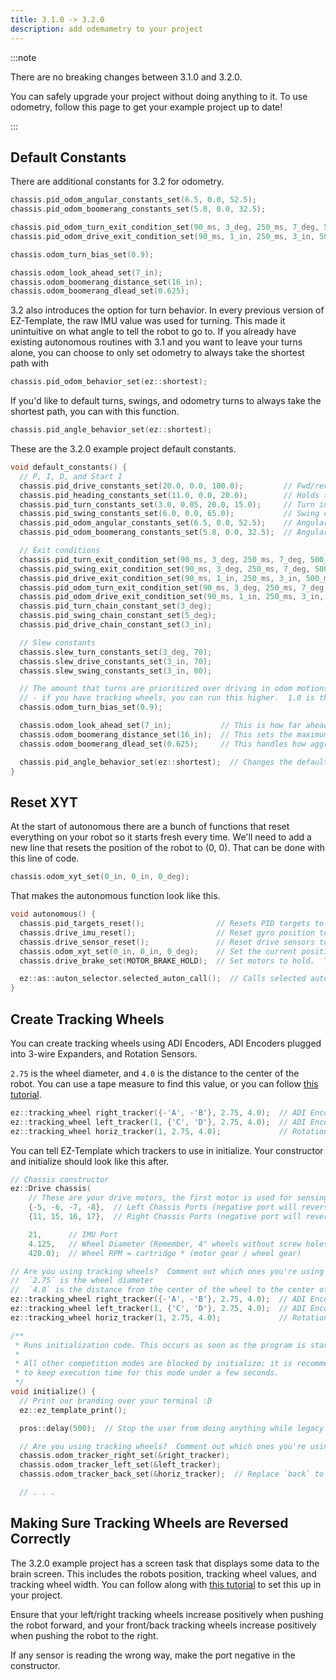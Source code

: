 ```yaml
---
title: 3.1.0 -> 3.2.0
description: add odemametry to your project 
---
```


:::note

There are no breaking changes between 3.1.0 and 3.2.0.  

You can safely upgrade your project without doing anything to it.  To use odometry, follow this page to get your example project up to date!

:::


## Default Constants
There are additional constants for 3.2 for odometry.  
```cpp
chassis.pid_odom_angular_constants_set(6.5, 0.0, 52.5);
chassis.pid_odom_boomerang_constants_set(5.8, 0.0, 32.5);

chassis.pid_odom_turn_exit_condition_set(90_ms, 3_deg, 250_ms, 7_deg, 500_ms, 750_ms);
chassis.pid_odom_drive_exit_condition_set(90_ms, 1_in, 250_ms, 3_in, 500_ms, 750_ms);

chassis.odom_turn_bias_set(0.9);

chassis.odom_look_ahead_set(7_in);
chassis.odom_boomerang_distance_set(16_in);
chassis.odom_boomerang_dlead_set(0.625);
```

3.2 also introduces the option for turn behavior.  In every previous version of EZ-Template, the raw IMU value was used for turning.  This made it unintuitive on what angle to tell the robot to go to.  If you already have existing autonomous routines with 3.1 and you want to leave your turns alone, you can choose to only set odometry to always take the shortest path with
```cpp
chassis.pid_odom_behavior_set(ez::shortest);
```

If you'd like to default turns, swings, and odometry turns to always take the shortest path, you can with this function. 
```cpp
chassis.pid_angle_behavior_set(ez::shortest);
```

These are the 3.2.0 example project default constants.  
```cpp
void default_constants() {
  // P, I, D, and Start I
  chassis.pid_drive_constants_set(20.0, 0.0, 100.0);         // Fwd/rev constants, used for odom and non odom motions
  chassis.pid_heading_constants_set(11.0, 0.0, 20.0);        // Holds the robot straight while going forward without odom
  chassis.pid_turn_constants_set(3.0, 0.05, 20.0, 15.0);     // Turn in place constants
  chassis.pid_swing_constants_set(6.0, 0.0, 65.0);           // Swing constants
  chassis.pid_odom_angular_constants_set(6.5, 0.0, 52.5);    // Angular control for odom motions
  chassis.pid_odom_boomerang_constants_set(5.8, 0.0, 32.5);  // Angular control for boomerang motions

  // Exit conditions
  chassis.pid_turn_exit_condition_set(90_ms, 3_deg, 250_ms, 7_deg, 500_ms, 500_ms);
  chassis.pid_swing_exit_condition_set(90_ms, 3_deg, 250_ms, 7_deg, 500_ms, 500_ms);
  chassis.pid_drive_exit_condition_set(90_ms, 1_in, 250_ms, 3_in, 500_ms, 500_ms);
  chassis.pid_odom_turn_exit_condition_set(90_ms, 3_deg, 250_ms, 7_deg, 500_ms, 750_ms);
  chassis.pid_odom_drive_exit_condition_set(90_ms, 1_in, 250_ms, 3_in, 500_ms, 750_ms);
  chassis.pid_turn_chain_constant_set(3_deg);
  chassis.pid_swing_chain_constant_set(5_deg);
  chassis.pid_drive_chain_constant_set(3_in);

  // Slew constants
  chassis.slew_turn_constants_set(3_deg, 70);
  chassis.slew_drive_constants_set(3_in, 70);
  chassis.slew_swing_constants_set(3_in, 80);

  // The amount that turns are prioritized over driving in odom motions
  // - if you have tracking wheels, you can run this higher.  1.0 is the max
  chassis.odom_turn_bias_set(0.9);

  chassis.odom_look_ahead_set(7_in);           // This is how far ahead in the path the robot looks at
  chassis.odom_boomerang_distance_set(16_in);  // This sets the maximum distance away from target that the carrot point can be
  chassis.odom_boomerang_dlead_set(0.625);     // This handles how aggressive the end of boomerang motions are

  chassis.pid_angle_behavior_set(ez::shortest);  // Changes the default behavior for turning, this defaults it to the shortest path there
}
```


## Reset XYT
At the start of autonomous there are a bunch of functions that reset everything on your robot so it starts fresh every time.  We'll need to add a new line that resets the position of the robot to (0, 0).  That can be done with this line of code.  
```cpp
chassis.odom_xyt_set(0_in, 0_in, 0_deg);
```

That makes the autonomous function look like this.
```cpp
void autonomous() {
  chassis.pid_targets_reset();                // Resets PID targets to 0
  chassis.drive_imu_reset();                  // Reset gyro position to 0
  chassis.drive_sensor_reset();               // Reset drive sensors to 0
  chassis.odom_xyt_set(0_in, 0_in, 0_deg);    // Set the current position, you can start at a specific position with this
  chassis.drive_brake_set(MOTOR_BRAKE_HOLD);  // Set motors to hold.  This helps autonomous consistency

  ez::as::auton_selector.selected_auton_call();  // Calls selected auton from autonomous selector
}
```


## Create Tracking Wheels
You can create tracking wheels using ADI Encoders, ADI Encoders plugged into 3-wire Expanders, and Rotation Sensors.

`2.75`  is the wheel diameter, and `4.0` is the distance to the center of the robot.  You can use a tape measure to find this value, or you can follow [this tutorial](/tutorials/tuning_tracking_wheel_width).
```cpp
ez::tracking_wheel right_tracker({-'A', -'B'}, 2.75, 4.0);  // ADI Encoders
ez::tracking_wheel left_tracker(1, {'C', 'D'}, 2.75, 4.0);  // ADI Encoders plugged into a Smart port
ez::tracking_wheel horiz_tracker(1, 2.75, 4.0);             // Rotation sensors
```

You can tell EZ-Template which trackers to use in initialize.  Your constructor and initialize should look like this after.  
```cpp
// Chassis constructor
ez::Drive chassis(
    // These are your drive motors, the first motor is used for sensing!
    {-5, -6, -7, -8},  // Left Chassis Ports (negative port will reverse it!)
    {11, 15, 16, 17},  // Right Chassis Ports (negative port will reverse it!)

    21,      // IMU Port
    4.125,   // Wheel Diameter (Remember, 4" wheels without screw holes are actually 4.125!)
    420.0);  // Wheel RPM = cartridge * (motor gear / wheel gear)

// Are you using tracking wheels?  Comment out which ones you're using here!
//  `2.75` is the wheel diameter
//  `4.0` is the distance from the center of the wheel to the center of the robot
ez::tracking_wheel right_tracker({-'A', -'B'}, 2.75, 4.0);  // ADI Encoders
ez::tracking_wheel left_tracker(1, {'C', 'D'}, 2.75, 4.0);  // ADI Encoders plugged into a Smart port
ez::tracking_wheel horiz_tracker(1, 2.75, 4.0);             // Rotation sensors

/**
 * Runs initialization code. This occurs as soon as the program is started.
 *
 * All other competition modes are blocked by initialize; it is recommended
 * to keep execution time for this mode under a few seconds.
 */
void initialize() {
  // Print our branding over your terminal :D
  ez::ez_template_print();

  pros::delay(500);  // Stop the user from doing anything while legacy ports configure

  // Are you using tracking wheels?  Comment out which ones you're using here!
  chassis.odom_tracker_right_set(&right_tracker);
  chassis.odom_tracker_left_set(&left_tracker);
  chassis.odom_tracker_back_set(&horiz_tracker);  // Replace `back` to `front` if your tracker is in the front!

  // . . .
```

## Making Sure Tracking Wheels are Reversed Correctly
The 3.2.0 example project has a screen task that displays some data to the brain screen.  This includes the robots position, tracking wheel values, and tracking wheel width.  You can follow along with [this tutorial](/tutorials/blank_pages) to set this up in your project.  

Ensure that your left/right tracking wheels increase positively when pushing the robot forward, and your front/back tracking wheels increase positively when pushing the robot to the right.  

If any sensor is reading the wrong way, make the port negative in the constructor. 